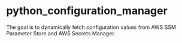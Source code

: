 # python_configuration_manager
 The goal is to dynamically fetch configuration values from AWS SSM Parameter Store and AWS Secrets Manager.
